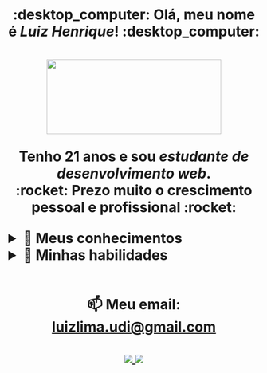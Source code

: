 <h1 align='center'>
  :desktop_computer: Olá, meu nome é <i>Luiz Henrique</i>! :desktop_computer:
<h1/>

<p align='center'>
  <img src="https://64.media.tumblr.com/25fc921ee98d5ff08df6ca44f309a526/tumblr_n0101u2zWe1s5x8pdo1_500.gifv" width="350" height="150"/>
</p>

<p align='center'>
  Tenho 21 anos e sou <i>estudante de desenvolvimento web</i>. </br>
  :rocket: Prezo muito o crescimento pessoal e profissional :rocket: 
</p>

<details>
  <summary>📃 Meus conhecimentos</summary>
  
<h2>O que sei em <i>front-end</i>:</h2> </br>
<img align="left" src="https://img.shields.io/badge/HTML-239120?style=for-the-badge&logo=html5&logoColor=white"/>
<img align="left" src="https://img.shields.io/badge/CSS-239120?&style=for-the-badge&logo=css3&logoColor=white"/>
<img align="left" src="https://img.shields.io/badge/JavaScript-F7DF1E?style=for-the-badge&logo=javascript&logoColor=black"/>
<img align="right" src="https://img.shields.io/badge/TypeScript-007ACC?style=for-the-badge&logo=typescript&logoColor=white"/>
<img align="right" src="https://img.shields.io/badge/React-20232A?style=for-the-badge&logo=react&logoColor=61DAFB"/> </br>
<p>
  <h5>Outros:</h5>
  1. Axios |
  2. Styled-components |
  3. Hooks |
  4. NextJS
 </p>

<h2>O que sei em <i>back-end</i>:</h2> </br>
<img align="left" src="https://img.shields.io/badge/Node.js-43853D?style=for-the-badge&logo=node.js&logoColor=white"/> 
<img align="left" src="https://img.shields.io/badge/MongoDB-4EA94B?style=for-the-badge&logo=mongodb&logoColor=white"/> 
<img align="right" src="https://img.shields.io/badge/Spring-6DB33F?style=for-the-badge&logo=spring&logoColor=white"/> 
<img align="right" src="https://img.shields.io/badge/PostgreSQL-316192?style=for-the-badge&logo=postgresql&logoColor=white"/> </br> </br>

<p align='center'>
  <img src="https://i1.kym-cdn.com/photos/images/original/000/538/716/7f5.gif" width="400" height="250"/>
</p>

</details>

<details>
  <summary>📃 Minhas habilidades</summary> </br>
  
:coffee: Tenho facilidade em aprendizado </br>
> Considero uma fala de quem sabe um aprendizado para quem quer.

:zap: Sei trabalhar em equipe
> Dar continuidade a esteira.

:coffee: Gosto de quebrar a cabeça em um código
> "Se compilou de primeira não aprendeu".

:zap: Tenho aglidade e foco em prazos
> Prazos apertados? Simbora que dá tempo.

:coffee: Gosto de fazer calculos
> Uma ótima vantagem para um desenvolvedor, não acha?.

</details>
<br/>
<p align='center'>
  📫 <strong>Meu email:</strong> <a href='luizlima.udi@gmail.com'>luizlima.udi@gmail.com</a> </br>
</p>

<p align='center'>
   <a href="https://wa.me/5534998776020" target="_blank">
    <img src="https://img.shields.io/badge/WhatsApp-25D366?style=for-the-badge&logo=whatsapp&logoColor=white" />
   </a>
   <a href="https://www.linkedin.com/in/luiz-henrique-alves-de-lima-1185101b7/" target="_blank">
    <img src="https://img.shields.io/badge/LinkedIn-0077B5?style=for-the-badge&logo=linkedin&logoColor=white" />
  </a>
 </p>

<!--
**luizlima-code/luizlima-code** is a ✨ _special_ ✨ repository because its `README.md` (this file) appears on your GitHub profile.

Here are some ideas to get you started:

- 🔭 I’m currently working on ...
- 🌱 I’m currently learning ...
- 👯 I’m looking to collaborate on ...
- 🤔 I’m looking for help with ...
- 💬 Ask me about ...
- 📫 How to reach me: ...
- 😄 Pronouns: ...
- ⚡ Fun fact: ...
-->

